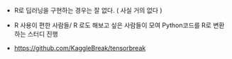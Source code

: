 - R로 딥러닝을 구현하는 경우는 잘 없다. ( 사실 거의 없다 )

- R 사용이 편한 사람들/ R 로도 해보고 싶은 사람들이 모여 Python코드를 R로 변환하는 스터디 진행

- https://github.com/KaggleBreak/tensorbreak
